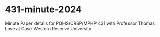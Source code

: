 # 431-minute-2024
Minute Paper details for PQHS/CRSP/MPHP 431 with Professor Thomas Love at Case Western Reserve University
